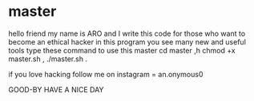 # master
hello friend my name is ARO
and I write this code for those who want to become an ethical hacker
in this program you see many new and useful tools 
type these command to use this master
cd master ,h
chmod +x master.sh ,
./master.sh .

if you love hacking follow me on instagram = an.onymous0

GOOD-BY HAVE A NICE DAY
